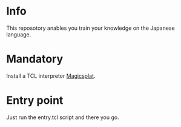 # Info
This reposotory anables you train your knowledge on the Japanese language.

# Mandatory
Install a TCL interpretor [Magicsplat](https://sourceforge.net/projects/magicsplat/files/magicsplat-tcl/).

# Entry point
Just run the entry.tcl script and there you go.


